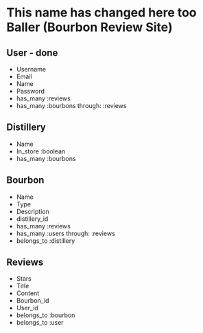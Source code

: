 # This name has changed here too Baller (Bourbon Review Site)

## User - done

- Username
- Email
- Name
- Password
 - has_many :reviews
 - has_many :bourbons through: :reviews

## Distillery

- Name
- In_store :boolean
- has_many :bourbons

## Bourbon

- Name
- Type
- Description
- distillery_id
- has_many :reviews
- has_many :users through: :reviews
- belongs_to :distillery

## Reviews

- Stars
- Title
- Content
- Bourbon_id
- User_id
- belongs_to :bourbon
- belongs_to :user